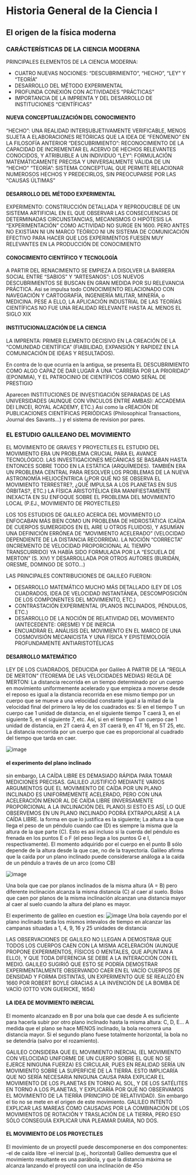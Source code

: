 # Historia General de la Ciencia I
## El origen de la física moderna
### CARÁCTERÍSTICAS DE LA CIENCIA MODERNA
PRINCIPALES ELEMENTOS DE LA CIENCIA MODERNA:
* CUATRO NUEVAS NOCIONES: “DESCUBRIMIENTO”, “HECHO”, “LEY” Y “TEORÍA”
* DESARROLLO DEL MÉTODO EXPERIMENTAL
* PROFUNDA CONEXIÓN CON ACTIVIDADES “PRÁCTICAS”
* IMPORTANCIA DE LA IMPRENTA Y DEL DESARROLLO DE INSTITUCIONES “CIENTÍFICAS”

#### NUEVA CONCEPTUALIZACIÓN DEL CONOCIMIENTO
“HECHO”: UNA REALIDAD INTERSUBJETIVAMENTE VERIFICABLE, MENOS SUJETA A ELABORACIONES RETÓRICAS QUE LA IDEA DE “FENÓMENO” EN LA FILOSOFÍA ANTERIOR
“DESCUBRIMIENTO”: RECONOCIMIENTO DE LA CAPACIDAD DE INCREMENTAR EL ACERVO DE HECHOS RELEVANTES CONOCIDOS, Y ATRIBUIBLE A UN INDIVIDUO
“LEY”: FORMULACIÓN MATEMÁTICAMENTE PRECISA Y UNIVERSALMENTE VÁLIDA DE UN “HECHO”
“TEORÍA”: SISTEMA CONCEPTUAL QUE PERMITE RELACIONAR NUMEROSOS HECHOS Y PREDECIRLOS, SIN PREOCUPARSE POR LAS “CAUSAS ÚLTIMAS”

#### DESARROLLO DEL MÉTODO EXPERIMENTAL
EXPERIMENTO: CONSTRUCCIÓN DETALLADA Y REPRODUCIBLE DE UN SISTEMA ARTIFICIAL EN EL QUE OBSERVAR LAS CONSECUENCIAS DE DETERMINADAS CIRCUNSTANCIAS, MECANISMOS O HIPÓTESIS
LA “EXPERIMENTACIÓN” COMO ACTIVIDAD NO SURGE EN 1600. PERO ANTES NO EXISTÍAN NI UN MARCO TEÓRICO NI UN SISTEMA DE COMUNICACIÓN EFECTIVO PARA HACER QUE LOS EXPERIMENTOS FUESEN MUY RELEVANTES EN LA PRODUCCIÓN DE CONOCIMIENTO

#### CONOCIMIENTO CIENTÍFICO Y TECNOLOGÍA

A PARTIR DEL RENACIMIENTO SE EMPIEZA A DISOLVER LA BARRERA SOCIAL ENTRE “SABIOS” Y “ARTESANOS”:  LOS NUEVOS DESCUBRIMIENTOS SE BUSCAN EN GRAN MEDIDA POR SU RELEVANCIA PRÁCTICA. Asi se impulsa todo CONOCIMIENTO RELACIONADO CON NAVEGACIÓN Y CARTOGRAFÍA, INGENIERÍA MILITAR, MINERÍA, o MEDICINA. PESE A ELLO, LA APLICACIÓN INDUSTRIAL DE LAS TEORÍAS CIENTÍFICAS NO FUE UNA REALIDAD RELEVANTE HASTA AL MENOS EL SIGLO XIX

#### INSTITUCIONALIZACIÓN DE LA CIENCIA
LA IMPRENTA: PRIMER ELEMENTO DECISIVO EN LA CREACIÓN DE LA “COMUNIDAD CIENTÍFICA” (FIABILIDAD, EXPANSIÓN Y RAPIDEZ EN LA COMUNICACIÓN DE IDEAS Y RESULTADOS). 

En contra de lo que ocurria en la antigua, se presenta EL DESCUBRIMIENTO COMO ALGO CAPAZ DE DAR LUGAR A UNA “CARRERA POR LA PRIORIDAD” (EPONIMIA), Y EL PATROCINIO DE CIENTÍFICOS COMO SEÑAL DE PRESTIGIO

Aparecen INSTITUCIONES DE INVESTIGACIÓN SEPARADAS DE LAS UNIVERSIDADES (AUNQUE CON VÍNCULOS ENTRE AMBAS): ACCADEMIA DEI LINCEI, ROYAL ACADEMY, ETC.) Asi como la cREACIÓN DE PUBLICACIONES CIENTÍFICAS PERIÓDICAS (Philosophical Transactions, Journal des Savants…) y el sistema de revision por pares.

### EL ESTUDIO GALILEANO DEL MOVIMIENTO

EL MOVIMIENTO DE GRAVES Y PROYECTILES
EL ESTUDIO DEL MOVIMIENTO ERA UN PROBLEMA CRUCIAL PARA EL AVANCE TECNOLÓGICO. LAS INVESTIGACIONES  MECÁNICAS SE BASABAN HASTA ENTONCES SOBRE TODO EN LA ESTÁTICA (ARQUÍMEDES). TAMBIÉN ERA UN PROBLEMA CENTRAL PARA RESOLVER LOS PROBLEMAS DE LA NUEVA ASTRONOMÍA HELIOCÉNTRICA (¿POR QUÉ NO SE OBSERVA EL MOVIMIENTO TERRESTRE?, ¿QUÉ IMPULSA A LOS PLANETAS EN SUS ÓRBITAS?, ETC.) LA FÍSICA ARISTOTÉLICA ERA MANIFIESTAMENTE INEXACTA EN SU ENFOQUE SOBRE EL PROBLEMA DEL MOVIMIENTO LOCAL (P.EJ., MOVIMIENTO DE PROYECTILES)

LOS 1OS ESTUDIOS DE GALILEO ACERCA DEL MOVIMIENTO LO ENFOCABAN MÁS BIEN COMO UN PROBLEMA DE HIDROSTÁTICA (CAÍDA DE CUERPOS SUMERGIDOS EN EL AIRE U OTROS FLUIDOS), Y ASUMÍAN UNA DEFINICIÓN ERRÓNEA DE “MOVIMIENTO ACELERADO” (VELOCIDAD DEPENDIENTE DE LA DISTANCIA RECORRIDA). LA NOCIÓN “CORRECTA” (INCREMENTO DE VELOCIDAD PROPORCIONAL AL TIEMPO TRANSCURRIDO) YA HABÍA SIDO FORMULADA POR LA “ESCUELA DE MERTON” (S. XIV) Y DESARROLLADA POR OTROS AUTORES (BURIDÁN, ORESME, DOMINGO DE SOTO…)

LAS PRINCIPALES CONTRIBUCIONES DE GALILEO FUERON:

* DESARROLLO MATEMÁTICO MUCHO MÁS DETALLADO (LEY DE LOS CUADRADOS, IDEA DE VELOCIDAD INSTANTÁNEA, DESCOMPOSICIÓN DE LOS COMPONENTES DEL MOVIMIENTO, ETC.)
* CONTRASTACIÓN EXPERIMENTAL (PLANOS INCLINADOS, PÉNDULOS, ETC.)
* DESARROLLO DE LA NOCIÓN DE RELATIVIDAD DEL MOVIMIENTO (ANTECEDENTE: ORESME) Y DE INERCIA
* ENCUADRAR EL ANÁLISIS DEL MOVIMIENTO EN EL MARCO DE UNA COSMOVISIÓN MECANICISTA Y UNA FÍSICA Y EPISTEMOLOGÍA PROFUNDAMENTE ANTIARISTOTÉLICAS

#### DESARROLLO MATEMÁTICO
LEY DE LOS CUADRADOS, DEDUCIDA por Galileo A PARTIR DE LA “REGLA DE MERTON” (TEOREMA DE LAS VELOCIDADES MEDIAS)
REGLA DE MERTON: La distancia recorrida en un tiempo determinado por un cuerpo en movimiento uniformemente acelerado y que empieza a moverse desde el reposo es igual a la distancia recorrida en ese mismo tiempo por un cuerpo que se mueve a una velocidad constante igual a la mitad de la velocidad final del primero
la ley de los cuadrados es: Si en el tiempo T un cuerpo cae 1 unidad de distancia, en el siguiente tiempo T caerá 3, en el siguiente 5, en el siguiente 7, etc. Así, si en el tiempo T un cuerpo cae 1 unidad de distancia, en 2T caerá 4, en 3T caerá 9, en 4T 16, en 5T 25, etc. La distancia recorrida por un cuerpo que cae es proporcional al cuadrado del tiempo que tarda en caer. 

![image](https://github.com/edugrinan/philosophy/assets/118669606/282428ea-9278-4b25-b3ce-83454c73ee69)

#### el experimento del plano inclinado
sin embargo, LA CAÍDA LIBRE ES DEMASIADO RÁPIDA PARA TOMAR MEDICIONES PRECISAS. GALILEO JUSTIFICÓ MEDIANTE VARIOS ARGUMENTOS QUE EL MOVIMIENTO DE CAÍDA POR UN PLANO INCLINADO ES UNIFORMEMENTE ACELERADO, PERO CON UNA ACELERACIÓN MENOR AL DE CAÍDA LIBRE (INVERSAMENTE PROPORCIONAL A LA INCLINACIÓN DEL PLANO).SI ESTO ES ASÍ, LO QUE OBSERVEMOS EN UN PLANO INCLINADO PODRÁ EXTRAPOLARSE A LA CAÍDA LIBRE. la forma en que lo justifica es la siguiente; La altura a la que llega el peso de un péndulo cuando cae (D) es siempre la misma que la altura de la que parte (C). Esto es así incluso si la cuerda del péndulo es frenada en los puntos E o F (el peso llega a los puntos G e I, respectivamente). El momento adquirido por el cuerpo en el punto B sólo depende de la altura desde la que cae, no de la trayectoria. Galileo afirma que la caída por un plano inclinado puede considerarse análoga a la caída de un péndulo a través de un arco (como CB)

![image](https://github.com/edugrinan/philosophy/assets/118669606/6a5133c6-77aa-4f31-b822-5e099b9def2f)

Una bola que cae por planos inclinados de la misma altura (A = B)  pero diferente inclinación alcanza la misma distancia (C) al caer al suelo. Bolas que caen por planos de la misma inclinación alcanzan una distancia mayor al caer al suelo cuando la altura del plano es mayor. 

El experimento de galileo en cuestion es:
![image](https://github.com/edugrinan/philosophy/assets/118669606/a15a18fb-c48b-4d14-be72-090cada99260)
Una bola cayendo por el plano inclinado tarda los mismos intevalos de tiempo en alcanzar las campanas situadas a 1, 4, 9, 16 y 25 unidades de distancia

LAS OBSERVACIONES DE GALILEO NO LLEGAN A DEMOSTRAR QUE TODOS LOS CUERPOS CAEN CON LA MISMA ACELERACIÓN (AUNQUE PROPONE EXPERIMENTOS, FÍSICOS O MENTALES, QUE APUNTAN A ELLO), Y QUE TODA DIFERENCIA SE DEBE A LA INTERACCIÓN CON EL MEDIO. GALILEO SUGIRIÓ QUE ESTO SE PODRÍA DEMOSTRAR EXPERIMENTALMENTE OBSERVANDO CAER EN EL VACÍO CUERPOS DE DENSIDAD Y FORMA DISTINTAS, UN EXPERIMENTO QUE SE REALIZÓ EN 1660 POR ROBERT BOYLE GRACIAS A LA INVENCIÓN DE LA BOMBA DE VACÍO (OTTO VON GUERICKE, 1654)

#### LA IDEA DE MOVIMIENTO INERCIAL
El momento alcanzado en B por una bola que cae desde A es suficiente para hacerla subir por otro plano inclinado hasta la misma altura: C, D, E… A medida que el plano se hace MENOS inclinado, la bola recorrerá una distancia mayor. Si el segundo plano fuese totalmente horizontal, la bola no se detendría (salvo por el rozamiento).

GALILEO CONSIDERA QUE EL MOVIMIENTO INERCIAL (EL MOVIMIENTO CON VELOCIDAD UNIFORME DE UN CUERPO SOBRE EL QUE NO SE EJERCE NINGUNA FUERZA) ES CIRCULAR, PUES EN REALIDAD SERÍA UN MOVIMIENTO SOBRE LA SUPERFICIE DE LA TIERRA. ESTO IMPLICARÍA QUE NO SERÍA NECESARIA NINGUNA CAUSA PARA EXPLICAR EL MOVIMIENTO DE LOS PLANETAS EN TORNO AL SOL, Y DE LOS SATÉLITES EN TORNO A LOS PLANETAS, Y EXPLICARÍA POR QUÉ NO OBSERVAMOS EL MOVIMIENTO DE LA TIERRA (PRINCIPIO DE RELATIVIDAD). Sin embargo el tio no se mete en el origen de este movimiento.
GALILEO INTENTÓ EXPLICAR LAS MAREAS COMO CAUSADAS POR LA COMBINACIÓN DE LOS MOVIMIENTOS DE ROTACIÓN  Y TRASLACIÓN DE LA TIERRA, PERO ESO SÓLO CONSEGUÍA EXPLICAR UNA PLEAMAR DIARIA, NO DOS. 

#### EL MOVIMIENTO DE LOS PROYECTILES
El movimiento de un proyectil puede descomponerse en dos componentes:
-el de caída libre
-el inercial (p.ej., horizontal)
Galileo demuestra que el movimiento resultante es una parábola, y que la distancia máxima se alcanza lanzando el proyectil con una inclinación de 45o 
